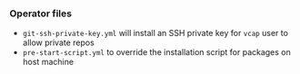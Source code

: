 ### Operator files

* `git-ssh-private-key.yml` will install an SSH private key for `vcap` user to allow private repos
* `pre-start-script.yml` to override the installation script for packages on host machine
